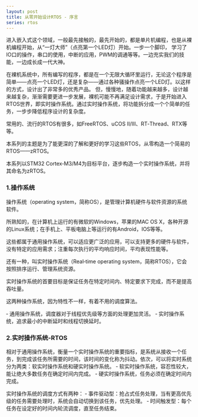 ```yaml
---
layout: post
title: 从零开始设计RTOS - 序言
series: rtos
---
```


进入嵌入式这个领域，一般最先接触的，最先开始的，都是单片机编程，也是从裸机编程开始，从“一灯大师”（点亮第一个LED灯）开始。一步一个脚印， 学习了IO口的操作，串口的使用，中断的应用，PWM的调通等等。一边充实我们的技能，一边成长成一代大神。

在裸机系统中，所有编写的程序，都是在一个无限大循环里运行，无论这个程序是简单——点亮一个LED灯，还是复杂——通过各种骚操作点亮一个LED灯。以这样的方式，设计出了非常多的优秀产品。
但，慢慢地，随着功能越来越多，设计越来越复杂，渐渐需要更进一步发展，裸机可能不再满足设计需求，于是开始进入RTOS世界，即实时操作系统。通过实时操作系统，将功能拆分成一个个简单的任务，一步步降低程序设计的复杂度。

常用的、流行的RTOS有很多，如FreeRTOS、uCOS II/III、RT‑Thread、RTX等等。

本系列的主题是为了能更深的了解和更好的学习这些RTOS，从零构造一个简易的RTOS——zRTOS。

本系列以STM32 Cortex‑M3/M4为目标平台，逐步构造一个实时操作系统，并将其命名为zRTOS。

###	1.操作系统

操作系统（operating system，简称OS），是管理计算机硬件与软件资源的系统软件。

所熟知的，在计算机上运行的有微软的Windows，苹果的MAC OS X，各种开源的Linux系统；在手机上、平板电脑上等运行的有Android，IOS等等。

这些都属于通用操作系统，可以适应更广泛的应用，可以支持更多的硬件与软件，没有特定的应用需求；注重每次执行的平均响应时间，平均表现性能等。

还有一种，叫实时操作系统（Real‑time operating system，简称RTOS），它会按照排序运行、管理系统资源。

实时操作系统的首要目标是保证任务在特定时间内、特定要求下完成，而不是提高吞吐量。

这两种操作系统，因为特性不一样，有着不用的调度算法。

‑ 通用操作系统，调度器对于线程优先级等方面的处理更加灵活。
‑ 实时操作系统，追求最小的中断延时和线程切换延时。

###	2.实时操作系统-RTOS

 相对于通用操作系统，衡量一个实时操作系统的重要指标，是系统从接收一个任务，到完成该任务所需要的时间，该时间的变化称为抖动。依次，可以将实时系统分为两类：软实时操作系统和硬实时操作系统。
‑ 软实时操作系统，容忍性较大，能让绝大多数任务在确定时间内完成。
‑ 硬实时操作系统，任务必须在确定时间内完成。

实时操作系统的调度方式有两种：
‑ 事件驱动型：抢占式任务处理，当有更高优先级的任务需要处理时，系统会自动切换到该任务，优先处理。
‑ 时间触发型：每个任务在设定好的时间内轮流调度，直至任务结束。
